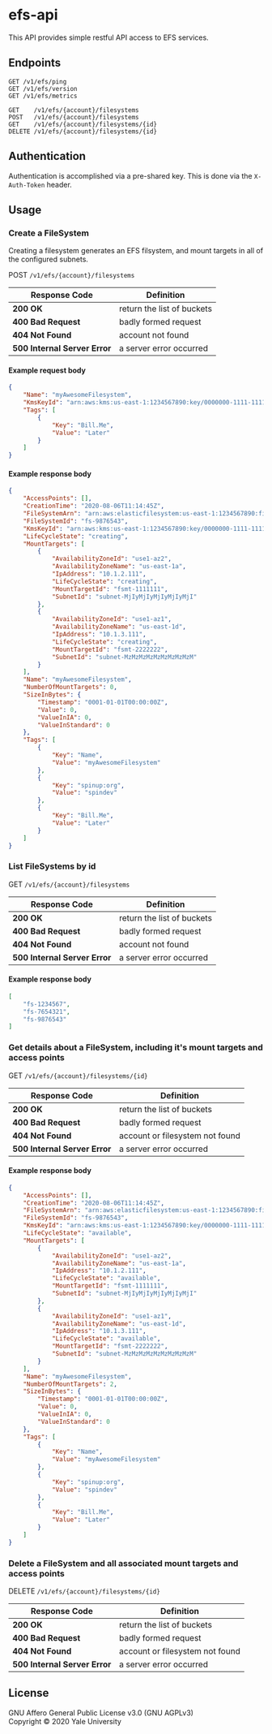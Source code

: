 # efs-api

This API provides simple restful API access to EFS services.

## Endpoints

```
GET /v1/efs/ping
GET /v1/efs/version
GET /v1/efs/metrics

GET    /v1/efs/{account}/filesystems
POST   /v1/efs/{account}/filesystems
GET    /v1/efs/{account}/filesystems/{id}
DELETE /v1/efs/{account}/filesystems/{id}
```

## Authentication

Authentication is accomplished via a pre-shared key.  This is done via the `X-Auth-Token` header.

## Usage

### Create a FileSystem

Creating a filesystem generates an EFS filsystem, and mount targets in all of the configured subnets.

POST `/v1/efs/{account}/filesystems`

| Response Code                 | Definition                      |
| ----------------------------- | --------------------------------|
| **200 OK**                    | return the list of buckets      |
| **400 Bad Request**           | badly formed request            |
| **404 Not Found**             | account not found               |
| **500 Internal Server Error** | a server error occurred         |

#### Example request body

```json
{
    "Name": "myAwesomeFilesystem",
    "KmsKeyId": "arn:aws:kms:us-east-1:1234567890:key/0000000-1111-1111-1111-33333333333",
    "Tags": [
        {
            "Key": "Bill.Me",
            "Value": "Later"
        }
    ]
}
```

#### Example response body

```json
{
    "AccessPoints": [],
    "CreationTime": "2020-08-06T11:14:45Z",
    "FileSystemArn": "arn:aws:elasticfilesystem:us-east-1:1234567890:file-system/fs-9876543",
    "FileSystemId": "fs-9876543",
    "KmsKeyId": "arn:aws:kms:us-east-1:1234567890:key/0000000-1111-1111-1111-33333333333",
    "LifeCycleState": "creating",
    "MountTargets": [
        {
            "AvailabilityZoneId": "use1-az2",
            "AvailabilityZoneName": "us-east-1a",
            "IpAddress": "10.1.2.111",
            "LifeCycleState": "creating",
            "MountTargetId": "fsmt-1111111",
            "SubnetId": "subnet-MjIyMjIyMjIyMjIyMjI"
        },
        {
            "AvailabilityZoneId": "use1-az1",
            "AvailabilityZoneName": "us-east-1d",
            "IpAddress": "10.1.3.111",
            "LifeCycleState": "creating",
            "MountTargetId": "fsmt-2222222",
            "SubnetId": "subnet-MzMzMzMzMzMzMzMzMzM"
        }
    ],
    "Name": "myAwesomeFilesystem",
    "NumberOfMountTargets": 0,
    "SizeInBytes": {
        "Timestamp": "0001-01-01T00:00:00Z",
        "Value": 0,
        "ValueInIA": 0,
        "ValueInStandard": 0
    },
    "Tags": [
        {
            "Key": "Name",
            "Value": "myAwesomeFilesystem"
        },
        {
            "Key": "spinup:org",
            "Value": "spindev"
        },
        {
            "Key": "Bill.Me",
            "Value": "Later"
        }
    ]
}
```

### List FileSystems by id

GET `/v1/efs/{account}/filesystems`

| Response Code                 | Definition                      |
| ----------------------------- | --------------------------------|
| **200 OK**                    | return the list of buckets      |
| **400 Bad Request**           | badly formed request            |
| **404 Not Found**             | account not found               |
| **500 Internal Server Error** | a server error occurred         |

#### Example response body

```json
[
    "fs-1234567",
    "fs-7654321",
    "fs-9876543"
]
```

### Get details about a FileSystem, including it's mount targets and access points

GET `/v1/efs/{account}/filesystems/{id}`

| Response Code                 | Definition                      |
| ----------------------------- | --------------------------------|
| **200 OK**                    | return the list of buckets      |
| **400 Bad Request**           | badly formed request            |
| **404 Not Found**             | account or filesystem not found |
| **500 Internal Server Error** | a server error occurred         |

#### Example response body

```json
{
    "AccessPoints": [],
    "CreationTime": "2020-08-06T11:14:45Z",
    "FileSystemArn": "arn:aws:elasticfilesystem:us-east-1:1234567890:file-system/fs-9876543",
    "FileSystemId": "fs-9876543",
    "KmsKeyId": "arn:aws:kms:us-east-1:1234567890:key/0000000-1111-1111-1111-33333333333",
    "LifeCycleState": "available",
    "MountTargets": [
        {
            "AvailabilityZoneId": "use1-az2",
            "AvailabilityZoneName": "us-east-1a",
            "IpAddress": "10.1.2.111",
            "LifeCycleState": "available",
            "MountTargetId": "fsmt-1111111",
            "SubnetId": "subnet-MjIyMjIyMjIyMjIyMjI"
        },
        {
            "AvailabilityZoneId": "use1-az1",
            "AvailabilityZoneName": "us-east-1d",
            "IpAddress": "10.1.3.111",
            "LifeCycleState": "available",
            "MountTargetId": "fsmt-2222222",
            "SubnetId": "subnet-MzMzMzMzMzMzMzMzMzM"
        }
    ],
    "Name": "myAwesomeFilesystem",
    "NumberOfMountTargets": 2,
    "SizeInBytes": {
        "Timestamp": "0001-01-01T00:00:00Z",
        "Value": 0,
        "ValueInIA": 0,
        "ValueInStandard": 0
    },
    "Tags": [
        {
            "Key": "Name",
            "Value": "myAwesomeFilesystem"
        },
        {
            "Key": "spinup:org",
            "Value": "spindev"
        },
        {
            "Key": "Bill.Me",
            "Value": "Later"
        }
    ]
}
```

### Delete a FileSystem and all associated mount targets and access points

DELETE `/v1/efs/{account}/filesystems/{id}`

| Response Code                 | Definition                      |
| ----------------------------- | --------------------------------|
| **200 OK**                    | return the list of buckets      |
| **400 Bad Request**           | badly formed request            |
| **404 Not Found**             | account or filesystem not found |
| **500 Internal Server Error** | a server error occurred         |


## License

GNU Affero General Public License v3.0 (GNU AGPLv3)  
Copyright © 2020 Yale University
